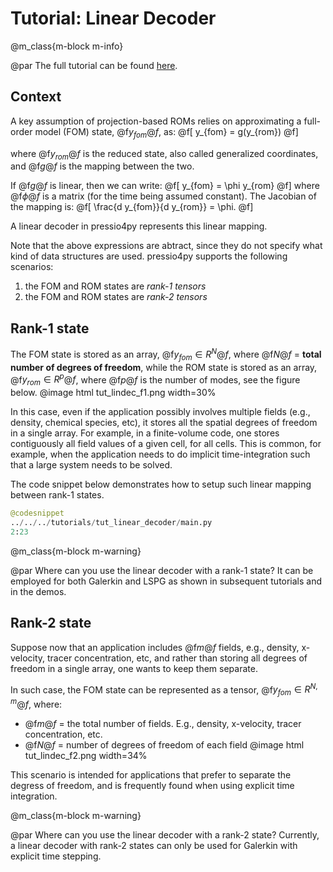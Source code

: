 

# Tutorial: Linear Decoder

@m_class{m-block m-info}

@par
The full tutorial can be found [here](https://github.com/Pressio/pressio4py/blob/master/tutorials/tut_linear_decoder/main.py).

## Context
A key assumption of projection-based ROMs relies on approximating
a full-order model (FOM) state, @f$y_{fom}@f$, as:
@f[
y_{fom} = g(y_{rom})
@f]

where @f$y_{rom}@f$ is the reduced state, also called
generalized coordinates, and @f$g@f$ is the mapping between the two.

If @f$g@f$ is linear, then we can write:
@f[
y_{fom} = \phi y_{rom}
@f]
where @f$\phi@f$ is a matrix (for the time being assumed constant).
The Jacobian of the mapping is:
@f[
\frac{d y_{fom}}{d y_{rom}} = \phi.
@f]

A linear decoder in pressio4py represents this linear mapping.

Note that the above expressions are abtract, since they do not specify
what kind of data structures are used.
pressio4py supports the following scenarios:
1. the FOM and ROM states are *rank-1 tensors*
2. the FOM and ROM states are *rank-2 tensors*

## Rank-1 state
The FOM state is stored as an array, @f$y_{fom} \in R^N@f$, where @f$N@f$ = **total number
of degrees of freedom**, while the ROM state is stored as an array, @f$y_{rom} \in R^p@f$,
where @f$p@f$ is the number of modes, see the figure below.
@image html tut_lindec_f1.png width=30%

In this case, even if the application possibly involves multiple fields (e.g., density, chemical species, etc),
it stores all the spatial degrees of freedom in a single array.
For example, in a finite-volume code, one stores contiguously all field values of a given cell, for all cells.
This is common, for example, when the application needs to do implicit time-integration
such that a large system needs to be solved.

The code snippet below demonstrates how to setup such linear mapping between rank-1 states.
```py
@codesnippet
../../../tutorials/tut_linear_decoder/main.py
2:23
```

@m_class{m-block m-warning}

@par Where can you use the linear decoder with a rank-1 state?
It can be employed for both Galerkin and LSPG
as shown in subsequent tutorials and in the demos.


## Rank-2 state
Suppose now that an application includes @f$m@f$ fields, e.g., density, x-velocity, tracer concentration, etc,
and rather than storing all degrees of freedom in a single array, one wants to keep them separate.

In such case, the FOM state can be represented as a tensor, @f$y_{fom} \in R^{N,m}@f$, where:
* @f$m@f$ = the total number of fields. E.g., density, x-velocity, tracer concentration, etc.
* @f$N@f$ = number of degrees of freedom of each field
@image html tut_lindec_f2.png width=34%

This scenario is intended for applications that prefer to separate the degress of freedom,
and is frequently found when using explicit time integration.


@m_class{m-block m-warning}

@par Where can you use the linear decoder with a rank-2 state?
Currently, a linear decoder with rank-2 states can only be used for Galerkin with explicit time stepping.
